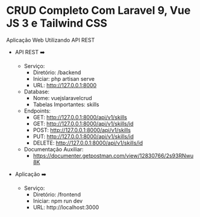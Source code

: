 # CRUD Completo Com Laravel 9, Vue JS 3 e Tailwind CSS

Aplicação Web Utilizando API REST

- API REST ➡️
    - Serviço:
        - Diretório: /backend
        - Iniciar: php artisan serve
        - URL: http://127.0.0.1:8000
    - Database:
        - Nome: vuejslaravelcrud
        - Tabelas Importantes: skills
    - Endpoints:
        - GET: http://127.0.0.1:8000/api/v1/skills
        - GET: http://127.0.0.1:8000/api/v1/skills/id
        - POST: http://127.0.0.1:8000/api/v1/skills
        - PUT: http://127.0.0.1:8000/api/v1/skills/id
        - DELETE: http://127.0.0.1:8000/api/v1/skills/id
    - Documentação Auxiliar:
        - https://documenter.getpostman.com/view/12830766/2s93RNwu8K

- Aplicação ➡️
    - Serviço:
        - Diretório: /frontend
        - Iniciar: npm run dev
        - URL: http://localhost:3000